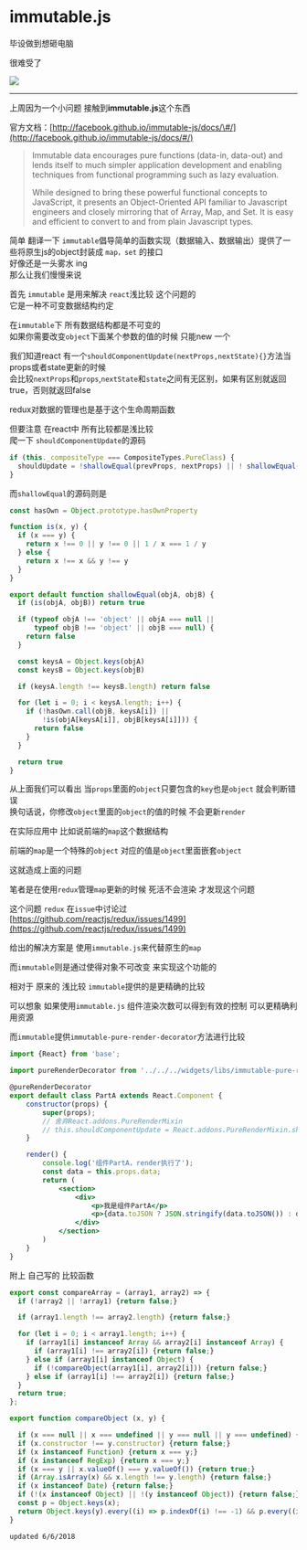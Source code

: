 # immutable.js

毕设做到想砸电脑

很难受了  

![](http://wyydsb.xin/wp-content/uploads/2018/05/5.12II.gif)  

------------------------------------------------------------------------
上周因为一个小问题 接触到**immutable.js**这个东西

官方文档：[http://facebook.github.io/immutable-js/docs/\#/](http://facebook.github.io/immutable-js/docs/#/)

> Immutable data encourages pure functions \(data-in, data-out\) and lends itself to much simpler application development and enabling techniques from functional programming such as lazy evaluation.
>
> While designed to bring these powerful functional concepts to JavaScript, it presents an Object-Oriented API familiar to Javascript engineers and closely mirroring that of Array, Map, and Set. It is easy and efficient to convert to and from plain Javascript types.

简单 翻译一下 `immutable`倡导简单的函数实现（数据输入、数据输出）提供了一些将原生js的object封装成 `map，set` 的接口  
好像还是一头雾水 ing  
那么让我们慢慢来说

首先 `immutable` 是用来解决 `react`浅比较 这个问题的  
它是一种不可变数据结构约定

在`immutable`下 所有数据结构都是不可变的  
如果你需要改变`object`下面某个参数的值的时候 只能new 一个

我们知道react 有一个`shouldComponentUpdate(nextProps,nextState){}`方法当props或者state更新的时候  
会比较`nextProps`和`props`,`nextState`和`state`之间有无区别，如果有区别就返回true，否则就返回false

redux对数据的管理也是基于这个生命周期函数

但要注意 在react中 所有比较都是浅比较  
爬一下 `shouldComponentUpdate`的源码

```jsx
if (this._compositeType === CompositeTypes.PureClass) {
  shouldUpdate = !shallowEqual(prevProps, nextProps) || ! shallowEqual(inst.state, nextState);
}
```

而`shallowEqual`的源码则是

```jsx
const hasOwn = Object.prototype.hasOwnProperty

function is(x, y) {
  if (x === y) {
    return x !== 0 || y !== 0 || 1 / x === 1 / y
  } else {
    return x !== x && y !== y
  }
}

export default function shallowEqual(objA, objB) {
  if (is(objA, objB)) return true

  if (typeof objA !== 'object' || objA === null ||
      typeof objB !== 'object' || objB === null) {
    return false
  }

  const keysA = Object.keys(objA)
  const keysB = Object.keys(objB)

  if (keysA.length !== keysB.length) return false

  for (let i = 0; i < keysA.length; i++) {
    if (!hasOwn.call(objB, keysA[i]) ||
        !is(objA[keysA[i]], objB[keysA[i]])) {
      return false
    }
  }

  return true
}
```

从上面我们可以看出 当`props`里面的`object`只要包含的`key`也是`object` 就会判断错误  
换句话说，你修改`object`里面的`object`的值的时候 不会更新`render`

在实际应用中 比如说前端的`map`这个数据结构

前端的`map`是一个特殊的`object` 对应的值是`object`里面嵌套`object`

这就造成上面的问题

笔者是在使用`redux`管理`map`更新的时候 死活不会渲染 才发现这个问题

这个问题 `redux` 在`issue`中讨论过[https://github.com/reactjs/redux/issues/1499](https://github.com/reactjs/redux/issues/1499)

给出的解决方案是 使用`immutable.js`来代替原生的`map`

而`immutable`则是通过使得对象不可改变 来实现这个功能的

相对于 原来的 浅比较 `immutable`提供的是更精确的比较

可以想象 如果使用`immutable.js` 组件渲染次数可以得到有效的控制 可以更精确利用资源

而`immutable`提供`immutable-pure-render-decorator`方法进行比较

```jsx
import {React} from 'base';

import pureRenderDecorator from '../../../widgets/libs/immutable-pure-render-decorator';

@pureRenderDecorator
export default class PartA extends React.Component {
    constructor(props) {
        super(props);
        // 舍弃React.addons.PureRenderMixin
        // this.shouldComponentUpdate = React.addons.PureRenderMixin.shouldComponentUpdate.bind(this);
    }

    render() {
        console.log('组件PartA，render执行了');
        const data = this.props.data;
        return (
            <section>
                <div>
                    <p>我是组件PartA</p>
                    <p>{data.toJSON ? JSON.stringify(data.toJSON()) : data}</p>
                </div>
            </section>
        )
    }
}
```

附上 自己写的 比较函数

```jsx
export const compareArray = (array1, array2) => {
  if (!array2 || !array1) {return false;}

  if (array1.length !== array2.length) {return false;}

  for (let i = 0; i < array1.length; i++) {
    if (array1[i] instanceof Array && array2[i] instanceof Array) {
      if (array1[i] !== array2[i]) {return false;}
    } else if (array1[i] instanceof Object) {
      if (!compareObject(array1[i], array2[i])) {return false;}
    } else if (array1[i] !== array2[i]) {return false;}
  }
  return true;
};
```

```jsx
export function compareObject (x, y) {

  if (x === null || x === undefined || y === null || y === undefined) {return x === y;}
  if (x.constructor !== y.constructor) {return false;}
  if (x instanceof Function) {return x === y;}
  if (x instanceof RegExp) {return x === y;}
  if (x === y || x.valueOf() === y.valueOf()) {return true;}
  if (Array.isArray(x) && x.length !== y.length) {return false;}
  if (x instanceof Date) {return false;}
  if (!(x instanceof Object) || !(y instanceof Object)) {return false;}
  const p = Object.keys(x);
  return Object.keys(y).every((i) => p.indexOf(i) !== -1) && p.every((i) => compareObject(x[i], y[i]));
}
```

`updated 6/6/2018`


